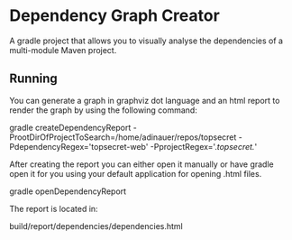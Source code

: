 Dependency Graph Creator
========================

A gradle project that allows you to visually analyse the dependencies of a multi-module Maven project.

Running
-------

You can generate a graph in graphviz dot language and an html report to render the graph by using the following command:

  gradle createDependencyReport -ProotDirOfProjectToSearch=/home/adinauer/repos/topsecret -PdependencyRegex='topsecret-web' -PprojectRegex='.*topsecret.*'

After creating the report you can either open it manually or have gradle open it for you using your default application for opening .html files.

  gradle openDependencyReport

The report is located in:

  build/report/dependencies/dependencies.html
